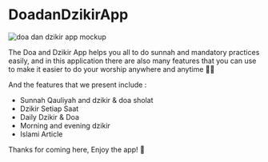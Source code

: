 # DoadanDzikirApp

![doa dan dzikir app mockup](https://github.com/naazhiifa/DoadanDzikirApp/assets/110214624/ab6e4c26-e068-48f1-a125-8da6c449f9f7)

The Doa and Dzikir App helps you all to do sunnah and mandatory practices easily, and in this application there are also many features that you can use to make it easier to do your worship anywhere and anytime 🤲🏻

And the features that we present include : 
- Sunnah Qauliyah and dzikir & doa sholat
- Dzikir Setiap Saat 
- Daily Dzikir & Doa
- Morning and evening dzikir
- Islami Article 

Thanks for coming here, Enjoy the app! 🤩
